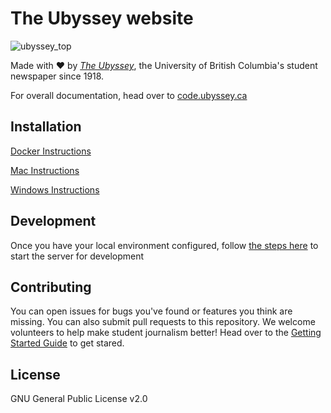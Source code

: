 # The Ubyssey website

![ubyssey_top](https://user-images.githubusercontent.com/9669739/46310069-2e177400-c573-11e8-8b94-bf567daf5f45.png)

Made with :heart: by [_The Ubyssey_](https://www.ubyssey.ca/), the University of British Columbia's student newspaper since 1918.

For overall documentation, head over to [code.ubyssey.ca](https://code.ubyssey.ca)

## Installation

[Docker Instructions](https://code.ubyssey.ca/installation/docker.html)

[Mac Instructions](https://code.ubyssey.ca/installation/mac.html)

[Windows Instructions](https://code.ubyssey.ca/installation/windows.html)

## Development

Once you have your local environment configured, follow [the steps here](https://code.ubyssey.ca/installation/running-the-server) to start the server for development

## Contributing

You can open issues for bugs you've found or features you think are missing. You can also submit pull requests to this repository. We welcome volunteers to help make student journalism better! Head over to the [Getting Started Guide](https://code.ubyssey.ca/getting-started) to get stared. 

## License

GNU General Public License v2.0
